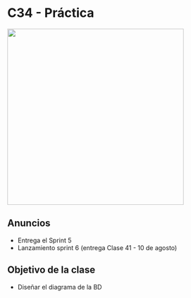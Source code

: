 # C34 - Práctica

<img src="https://media.giphy.com/media/10QoHS5CjW50Ri/giphy.gif" width="400" />

## Anuncios

- Entrega el Sprint 5
- Lanzamiento sprint 6 (entrega Clase 41 - 10 de agosto)

## Objetivo de la clase

- Diseñar el diagrama de la BD